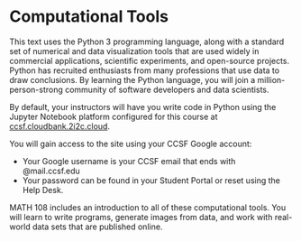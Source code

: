 Computational Tools
===================

This text uses the Python 3 programming language, along with a standard set of
numerical and data visualization tools that are used widely in commercial
applications, scientific experiments, and open-source projects.
Python has recruited enthusiasts from many professions that use data to draw
conclusions. By learning the Python language, you will join a
million-person-strong community of software developers and data scientists.

By default, your instructors will have you write code
in Python using the Jupyter Notebook platform configured for this course at
[ccsf.cloudbank.2i2c.cloud](https://ccsf.cloudbank.2i2c.cloud/). 

You will gain access to the site using your CCSF Google account:
* Your Google username is your CCSF email that ends with @mail.ccsf.edu
* Your password can be found in your Student Portal or reset using the Help Desk.

MATH 108 includes an introduction to all of these computational tools.
You will learn to write programs, generate images from data, and work with
real-world data sets that are published online.